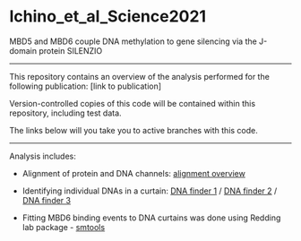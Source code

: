 # Ichino_et_al_Science2021
MBD5 and MBD6 couple DNA methylation to gene silencing via the J-domain protein SILENZIO

----------------------------------------------------------------------------------------

This repository contains an overview of the analysis performed for the following publication: [link to publication]

Version-controlled copies of this code will be contained within this repository, including test data.

The links below will you take you to active branches with this code.

---------------------------------------------------------------------------------------------

Analysis includes:

* Alignment of protein and DNA channels: [alignment overview](https://github.com/ReddingLab/Learning/blob/master/image-analysis-basics/4__Image-alignment-with-toolbox.ipynb)

* Identifying individual DNAs in a curtain:
       [DNA finder 1](https://github.com/ReddingLab/Learning/blob/master/image-analysis-basics/5__DNA_curtain_finder_1.ipynb)
       / [DNA finder 2](https://github.com/ReddingLab/Learning/blob/master/image-analysis-basics/6__DNA_curtain_finder_2.ipynb)
       / [DNA finder 3](https://github.com/ReddingLab/Learning/blob/master/image-analysis-basics/7__DNA_curtain_finder_3.ipynb)

* Fitting MBD6 binding events to DNA curtains was done using Redding lab package - [smtools](https://github.com/ReddingLab/smtools)
